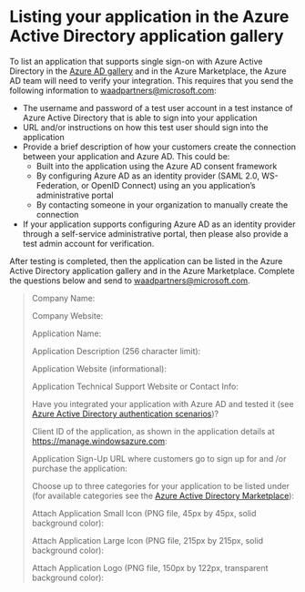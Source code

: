 <properties
   pageTitle="Listing your application in the Azure Active Directory application gallery"
   description="A comprehensive guide to developer-oriented resources for Azure Active Directory"
   services="active-directory"
   documentationCenter="dev-center-name"
   authors="msmbaldwin"
   manager="mbaldwin"
   editor=""/>

<tags
   ms.service="active-directory"
   ms.devlang="na"
   ms.topic="article"
   ms.tgt_pltfrm="na"
   ms.workload="identity"
   ms.date="04/29/2015"
   ms.author="mbaldwin"/>


# Listing your application in the Azure Active Directory application gallery

To list an application that supports single sign-on with Azure Active Directory in the [Azure AD gallery](http://azure.microsoft.com/marketplace/active-directory/all/) and in the Azure Marketplace, the Azure AD team will need to verify your integration. This requires that you send the following information to <waadpartners@microsoft.com>:

- The username and password of a test user account in a test instance of Azure Active Directory that is able to sign into your application
- URL and/or instructions on how this test user should sign into the application
- Provide a brief description of how your customers create the connection between your application and Azure AD. This could be:
  - Built into the application using the Azure AD consent framework
  - By  configuring Azure AD as an identity provider (SAML 2.0, WS-Federation, or OpenID Connect) using an you application’s administrative portal
  - By contacting someone in your organization to manually create the connection
- If your application supports configuring Azure AD as an identity provider through a self-service administrative portal, then please also provide a test admin account for verification.

After testing is completed, then the application can be listed in the Azure Active Directory application gallery and in the Azure Marketplace. Complete the questions below and send to <waadpartners@microsoft.com>.

> Company Name:
>
> Company Website:
>
> Application Name:
>
> Application Description (256 character limit):
>
> Application Website (informational):
>
> Application Technical Support Website or Contact Info:
>
> Have you integrated your application with Azure AD and tested it (see [Azure Active Directory authentication scenarios](active-directory-authentication-scenarios.md))?
>
> Client ID of the application, as shown in the application details at https://manage.windowsazure.com:
>
> Application Sign-Up URL where customers go to sign up for and /or purchase the application:
>
> Choose up to three categories for your application to be listed under (for available categories see the [Azure Active Directory Marketplace](http://go.microsoft.com/fwlink/?LinkId=327881)):
>
> Attach Application Small Icon (PNG file, 45px by 45px, solid background color):
>
> Attach Application Large Icon (PNG file, 215px by 215px, solid background color):
>
> Attach Application Logo (PNG file, 150px by 122px, transparent background color):
